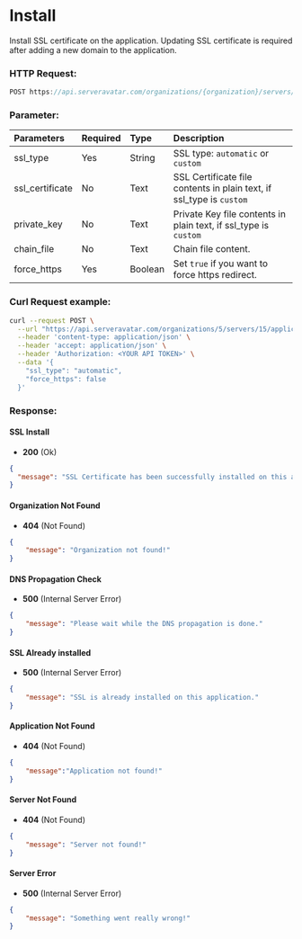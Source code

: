 # Install

Install SSL certificate on the application. Updating SSL certificate is required after adding a new domain to the application.

### HTTP Request:

```js
POST https://api.serveravatar.com/organizations/{organization}/servers/{server}/applications/{application}/ssl
```

### Parameter:
| Parameters     | Required | Type      | Description      |
|:------------- |:------------- |:--------------|:----------------- |
| ssl_type | Yes | String | SSL type: `automatic` or `custom` |
| ssl_certificate | No | Text | SSL Certificate file contents in plain text, if ssl_type is `custom` |
| private_key | No | Text | Private Key file contents in plain text, if ssl_type is `custom` |
| chain_file | No | Text | Chain file content. |
| force_https | Yes | Boolean | Set `true` if you want to force https redirect. |

### Curl Request example:

```sh
curl --request POST \
  --url "https://api.serveravatar.com/organizations/5/servers/15/applications/92/ssl" \
  --header 'content-type: application/json' \
  --header 'accept: application/json' \
  --header 'Authorization: <YOUR API TOKEN>' \
  --data '{
    "ssl_type": "automatic",
    "force_https": false
  }'
```

### Response:

#### SSL Install
- __200__ (Ok)

``` json
{
  "message": "SSL Certificate has been successfully installed on this application!"
}
```

#### Organization Not Found
- __404__ (Not Found)

```json
{
    "message": "Organization not found!"
}
```

#### DNS Propagation Check
- __500__ (Internal Server Error)

```json
{
    "message": "Please wait while the DNS propagation is done."
}
```

#### SSL Already installed
- __500__ (Internal Server Error)

```json
{
    "message": "SSL is already installed on this application."
}
```

#### Application Not Found
- __404__ (Not Found)

```json
{
    "message":"Application not found!"
}
```

#### Server Not Found
- __404__ (Not Found)

```json
{
    "message": "Server not found!"
}
```

#### Server Error
- __500__ (Internal Server Error)

```json
{
    "message": "Something went really wrong!"
}
```